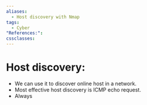 ```yaml
---
aliases:
  - Host discovery with Nmap
tags:
  - Cyber
"References:": 
cssclasses:
---
```

# Host discovery: 
+ We can use it to discover online host in a network. 
+ Most effective host discovery is ICMP echo request. 
+ Always 